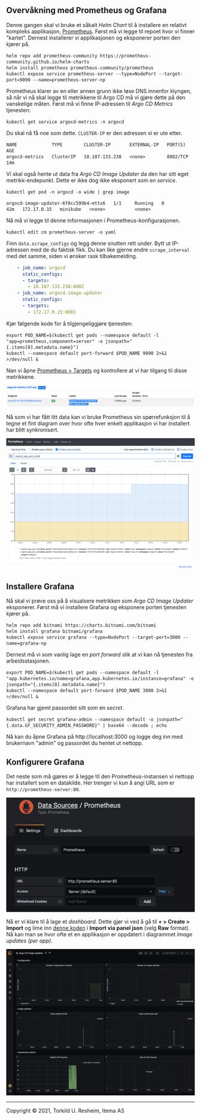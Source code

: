 ## Overvåkning med Prometheus og Grafana

Denne gangen skal vi bruke et såkalt *Helm Chart* til å installere en relativt kompleks applikasjon, [Prometheus](https://prometheus.io). Først må vi legge til repoet hvor vi finner "kartet". Dernest installerer vi applikasjonen og eksponerer porten den kjører på.

```shell
helm repo add prometheus-community https://prometheus-community.github.io/helm-charts
helm install prometheus prometheus-community/prometheus
kubectl expose service prometheus-server --type=NodePort --target-port=9090 --name=prometheus-server-np
```

Prometheus klarer av en eller annen grunn ikke løse DNS innenfor klyngen, så når vi nå skal legge til metrikkene til Argo CD må vi gjøre dette på den vanskelige måten. Først må vi finne IP-adressen til *Argo CD Metrics* tjenesten:

```shell
kubectl get service argocd-metrics -n argocd
```
Du skal nå få noe som dette. `CLUSTER-IP` er den adressen vi er ute etter.

```
NAME             TYPE        CLUSTER-IP       EXTERNAL-IP   PORT(S)    AGE
argocd-metrics   ClusterIP   10.107.133.238   <none>        8082/TCP   14m
```

Vi skal også hente ut data fra *Argo CD Image Updater* da den har sitt eget metrikk-endepunkt. Dette er ikke dog ikke eksponert som en *service*.

```shell
kubectl get pod -n argocd -o wide | grep image
```

```shell
argocd-image-updater-6f8cc599b4-mttx6   1/1     Running   0          42m   172.17.0.15   minikube   <none>           <none>
```

Nå må vi legge til denne informasjonen i Prometheus-konfigurasjonen.

```shell
kubectl edit cm prometheus-server -o yaml
```
Finn `data.scrape_configs` og legg denne snutten rett under. Bytt ut IP-adressen med de du faktisk fikk. Du kan like gjerne endre `scrape_interval` med det samme, siden vi ønsker rask tilbakemelding.

```yaml
    - job_name: argocd
      static_configs:
      - targets:
        - 10.107.133.238:8082
    - job_name: argocd-image-updater
      static_configs:
      - targets:
        - 172.17.0.15:8081
```

Kjør følgende kode for å tilgjengeliggjøre tjenesten:

```shell
export POD_NAME=$(kubectl get pods --namespace default -l "app=prometheus,component=server" -o jsonpath="{.items[0].metadata.name}")
kubectl --namespace default port-forward $POD_NAME 9090 2>&1 >/dev/null &
```

Nan vi åpne [Prometheus > Targets](http://localhost:9090/targets) og kontrollere at vi har tilgang til disse metrikkene. 

![](./prometheus-target.png)

Nå som vi har fått litt data kan vi bruke Prometheus sin spørrefunksjon til å tegne et fint diagram over hvor ofte hver enkelt applikasjon vi har installert har blitt synkronisert.

![](./prometheus-graph.png)

## Installere Grafana

Nå skal vi prøve oss på å visualsere metrikken som *Argo CD Image Updater* eksponerer. Først må vi installere Grafana og eksponere porten tjenesten kjører på.

```shell
helm repo add bitnami https://charts.bitnami.com/bitnami
helm install grafana bitnami/grafana
kubectl expose service grafana --type=NodePort --target-port=3000 --name=grafana-np
```

Dernest må vi som vanlig lage en *port forward* slik at vi kan nå tjenesten fra arbeidsstasjonen.

```shell
export POD_NAME=$(kubectl get pods --namespace default -l "app.kubernetes.io/name=grafana,app.kubernetes.io/instance=grafana" -o jsonpath="{.items[0].metadata.name}")
kubectl --namespace default port-forward $POD_NAME 3000 2>&1 >/dev/null &
```

Grafana har gjemt passordet sitt som en *secret*.

```shell
kubectl get secret grafana-admin --namespace default -o jsonpath="{.data.GF_SECURITY_ADMIN_PASSWORD}" | base64 --decode ; echo
```

Nå kan du åpne Grafana på http://localhost:3000 og logge deg inn med brukernavn "admin" og passordet du hentet ut nettopp.

## Konfigurere Grafana

Det neste som må gjøres er å legge til den Prometheus-instansen vi nettopp har installert som en datakilde. Her trenger vi kun å angi URL som er `http://prometheus-server:80`.

![](./prometheus-data-source.png)

Nå er vi klare til å lage et *dashboard*. Dette gjør vi ved å gå til **+ > Create > Import** og lime inn [denne koden](https://github.com/Itema-as/gitops-in-practice/blob/main/grafana-dashboard.json) i **Import via panel json** (velg **Raw** format). Nå kan man se hvor ofte et en applikasjon er oppdatert i diagrammet *Image updates (per app)*.

![](./argocd-image-updater.png)

---
Copyright © 2021, Torkild U. Resheim, Itema AS
